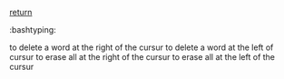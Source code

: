 [return](linuxguide)

:bashtyping:

to delete a word at the right of the cursur
<alt-d>
to delete a word at the left of cursur
<ctrl-w>
to erase all at the right of the cursur
<ctrl-k>
to erase all at the left of the cursur
<ctrl-u>
